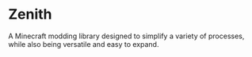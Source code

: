 # Zenith
A Minecraft modding library designed to simplify a variety of processes, while also being versatile and easy to expand.
